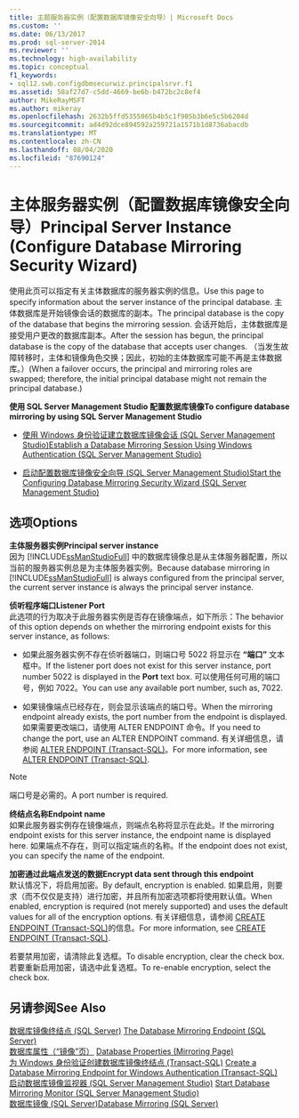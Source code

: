 ```yaml
---
title: 主题服务器实例（配置数据库镜像安全向导）| Microsoft Docs
ms.custom: ''
ms.date: 06/13/2017
ms.prod: sql-server-2014
ms.reviewer: ''
ms.technology: high-availability
ms.topic: conceptual
f1_keywords:
- sql12.swb.configdbmsecurwiz.principalsrvr.f1
ms.assetid: 58af27d7-c5dd-4669-be6b-b472bc2c8ef4
author: MikeRayMSFT
ms.author: mikeray
ms.openlocfilehash: 2632b5ffd5355065b4b5c1f905b3b6e5c5b6204d
ms.sourcegitcommit: ad4d92dce894592a259721a1571b1d8736abacdb
ms.translationtype: MT
ms.contentlocale: zh-CN
ms.lasthandoff: 08/04/2020
ms.locfileid: "87690124"
---
```

# <a name="principal-server-instance-configure-database-mirroring-security-wizard"></a><span data-ttu-id="27d31-102">主体服务器实例（配置数据库镜像安全向导）</span><span class="sxs-lookup"><span data-stu-id="27d31-102">Principal Server Instance (Configure Database Mirroring Security Wizard)</span></span>
  <span data-ttu-id="27d31-103">使用此页可以指定有关主体数据库的服务器实例的信息。</span><span class="sxs-lookup"><span data-stu-id="27d31-103">Use this page to specify information about the server instance of the principal database.</span></span> <span data-ttu-id="27d31-104">主体数据库是开始镜像会话的数据库的副本。</span><span class="sxs-lookup"><span data-stu-id="27d31-104">The principal database is the copy of the database that begins the mirroring session.</span></span> <span data-ttu-id="27d31-105">会话开始后，主体数据库是接受用户更改的数据库副本。</span><span class="sxs-lookup"><span data-stu-id="27d31-105">After the session has begun, the principal database is the copy of the database that accepts user changes.</span></span> <span data-ttu-id="27d31-106">（当发生故障转移时，主体和镜像角色交换；因此，初始的主体数据库可能不再是主体数据库。）</span><span class="sxs-lookup"><span data-stu-id="27d31-106">(When a failover occurs, the principal and mirroring roles are swapped; therefore, the initial principal database might not remain the principal database.)</span></span>  
  
 <span data-ttu-id="27d31-107">**使用 SQL Server Management Studio 配置数据库镜像**</span><span class="sxs-lookup"><span data-stu-id="27d31-107">**To configure database mirroring by using SQL Server Management Studio**</span></span>  
  
-   [<span data-ttu-id="27d31-108">使用 Windows 身份验证建立数据库镜像会话 (SQL Server Management Studio)</span><span class="sxs-lookup"><span data-stu-id="27d31-108">Establish a Database Mirroring Session Using Windows Authentication &#40;SQL Server Management Studio&#41;</span></span>](establish-database-mirroring-session-windows-authentication.md)  
  
-   [<span data-ttu-id="27d31-109">启动配置数据库镜像安全向导 (SQL Server Management Studio)</span><span class="sxs-lookup"><span data-stu-id="27d31-109">Start the Configuring Database Mirroring Security Wizard &#40;SQL Server Management Studio&#41;</span></span>](start-the-configuring-database-mirroring-security-wizard.md)  
  
## <a name="options"></a><span data-ttu-id="27d31-110">选项</span><span class="sxs-lookup"><span data-stu-id="27d31-110">Options</span></span>  
 <span data-ttu-id="27d31-111">**主体服务器实例**</span><span class="sxs-lookup"><span data-stu-id="27d31-111">**Principal server instance**</span></span>  
 <span data-ttu-id="27d31-112">因为 [!INCLUDE[ssManStudioFull](../../includes/ssmanstudiofull-md.md)] 中的数据库镜像总是从主体服务器配置，所以当前的服务器实例总是为主体服务器实例。</span><span class="sxs-lookup"><span data-stu-id="27d31-112">Because database mirroring in [!INCLUDE[ssManStudioFull](../../includes/ssmanstudiofull-md.md)] is always configured from the principal server, the current server instance is always the principal server instance.</span></span>  
  
 <span data-ttu-id="27d31-113">**侦听程序端口**</span><span class="sxs-lookup"><span data-stu-id="27d31-113">**Listener Port**</span></span>  
 <span data-ttu-id="27d31-114">此选项的行为取决于此服务器实例是否存在镜像端点，如下所示：</span><span class="sxs-lookup"><span data-stu-id="27d31-114">The behavior of this option depends on whether the mirroring endpoint exists for this server instance, as follows:</span></span>  
  
-   <span data-ttu-id="27d31-115">如果此服务器实例不存在侦听器端口，则端口号 5022 将显示在 **“端口”** 文本框中。</span><span class="sxs-lookup"><span data-stu-id="27d31-115">If the listener port does not exist for this server instance, port number 5022 is displayed in the **Port** text box.</span></span> <span data-ttu-id="27d31-116">可以使用任何可用的端口号，例如 7022。</span><span class="sxs-lookup"><span data-stu-id="27d31-116">You can use any available port number, such as, 7022.</span></span>  
  
-   <span data-ttu-id="27d31-117">如果镜像端点已经存在，则会显示该端点的端口号。</span><span class="sxs-lookup"><span data-stu-id="27d31-117">When the mirroring endpoint already exists, the port number from the endpoint is displayed.</span></span> <span data-ttu-id="27d31-118">如果需要更改端口，请使用 ALTER ENDPOINT 命令。</span><span class="sxs-lookup"><span data-stu-id="27d31-118">If you need to change the port, use an ALTER ENDPOINT command.</span></span> <span data-ttu-id="27d31-119">有关详细信息，请参阅 [ALTER ENDPOINT (Transact-SQL)](/sql/t-sql/statements/alter-endpoint-transact-sql)。</span><span class="sxs-lookup"><span data-stu-id="27d31-119">For more information, see [ALTER ENDPOINT &#40;Transact-SQL&#41;](/sql/t-sql/statements/alter-endpoint-transact-sql).</span></span>  
  
> [!NOTE]  
>  <span data-ttu-id="27d31-120">端口号是必需的。</span><span class="sxs-lookup"><span data-stu-id="27d31-120">A port number is required.</span></span>  
  
 <span data-ttu-id="27d31-121">**终结点名称**</span><span class="sxs-lookup"><span data-stu-id="27d31-121">**Endpoint name**</span></span>  
 <span data-ttu-id="27d31-122">如果此服务器实例存在镜像端点，则端点名称将显示在此处。</span><span class="sxs-lookup"><span data-stu-id="27d31-122">If the mirroring endpoint exists for this server instance, the endpoint name is displayed here.</span></span> <span data-ttu-id="27d31-123">如果端点不存在，则可以指定端点的名称。</span><span class="sxs-lookup"><span data-stu-id="27d31-123">If the endpoint does not exist, you can specify the name of the endpoint.</span></span>  
  
 <span data-ttu-id="27d31-124">**加密通过此端点发送的数据**</span><span class="sxs-lookup"><span data-stu-id="27d31-124">**Encrypt data sent through this endpoint**</span></span>  
 <span data-ttu-id="27d31-125">默认情况下，将启用加密。</span><span class="sxs-lookup"><span data-stu-id="27d31-125">By default, encryption is enabled.</span></span> <span data-ttu-id="27d31-126">如果启用，则要求（而不仅仅是支持）进行加密，并且所有加密选项都将使用默认值。</span><span class="sxs-lookup"><span data-stu-id="27d31-126">When enabled, encryption is required (not merely supported) and uses the default values for all of the encryption options.</span></span> <span data-ttu-id="27d31-127">有关详细信息，请参阅 [CREATE ENDPOINT (Transact-SQL)](/sql/t-sql/statements/create-endpoint-transact-sql)的信息。</span><span class="sxs-lookup"><span data-stu-id="27d31-127">For more information, see [CREATE ENDPOINT &#40;Transact-SQL&#41;](/sql/t-sql/statements/create-endpoint-transact-sql).</span></span>  
  
 <span data-ttu-id="27d31-128">若要禁用加密，请清除此复选框。</span><span class="sxs-lookup"><span data-stu-id="27d31-128">To disable encryption, clear the check box.</span></span> <span data-ttu-id="27d31-129">若要重新启用加密，请选中此复选框。</span><span class="sxs-lookup"><span data-stu-id="27d31-129">To re-enable encryption, select the check box.</span></span>  
  
## <a name="see-also"></a><span data-ttu-id="27d31-130">另请参阅</span><span class="sxs-lookup"><span data-stu-id="27d31-130">See Also</span></span>  
 <span data-ttu-id="27d31-131">[数据库镜像终结点 (SQL Server)](the-database-mirroring-endpoint-sql-server.md) </span><span class="sxs-lookup"><span data-stu-id="27d31-131">[The Database Mirroring Endpoint &#40;SQL Server&#41;](the-database-mirroring-endpoint-sql-server.md) </span></span>  
 <span data-ttu-id="27d31-132">[数据库属性（“镜像”页）](../../relational-databases/databases/database-properties-mirroring-page.md) </span><span class="sxs-lookup"><span data-stu-id="27d31-132">[Database Properties &#40;Mirroring Page&#41;](../../relational-databases/databases/database-properties-mirroring-page.md) </span></span>  
 <span data-ttu-id="27d31-133">[为 Windows 身份验证创建数据库镜像终结点 (Transact-SQL)](create-a-database-mirroring-endpoint-for-windows-authentication-transact-sql.md) </span><span class="sxs-lookup"><span data-stu-id="27d31-133">[Create a Database Mirroring Endpoint for Windows Authentication &#40;Transact-SQL&#41;](create-a-database-mirroring-endpoint-for-windows-authentication-transact-sql.md) </span></span>  
 <span data-ttu-id="27d31-134">[启动数据库镜像监视器 (SQL Server Management Studio)](../database-mirroring/start-database-mirroring-monitor-sql-server-management-studio.md) </span><span class="sxs-lookup"><span data-stu-id="27d31-134">[Start Database Mirroring Monitor &#40;SQL Server Management Studio&#41;](../database-mirroring/start-database-mirroring-monitor-sql-server-management-studio.md) </span></span>  
 [<span data-ttu-id="27d31-135">数据库镜像 (SQL Server)</span><span class="sxs-lookup"><span data-stu-id="27d31-135">Database Mirroring &#40;SQL Server&#41;</span></span>](database-mirroring-sql-server.md)  
  
  
